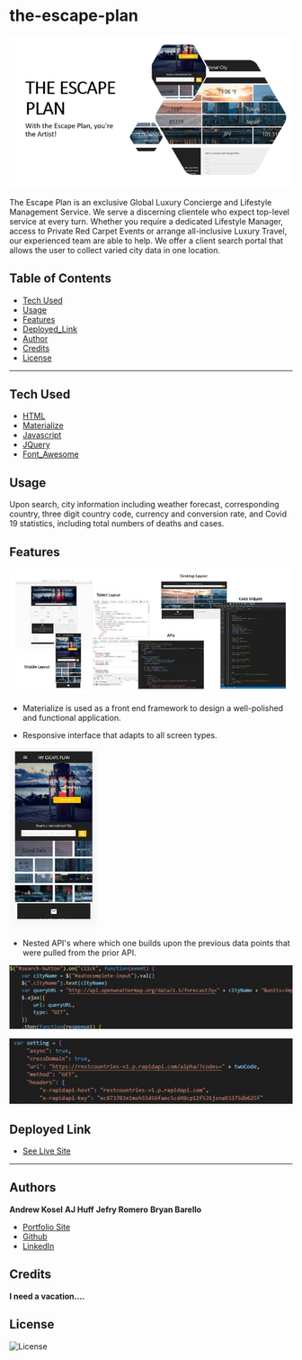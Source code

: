 # the-escape-plan

![Escape](https://github.com/ajhuff7/the-escape-plan/blob/master/assets/Escape.JPG)

The Escape Plan is an exclusive Global Luxury Concierge and Lifestyle Management Service. We serve a discerning clientele who expect top-level service at every turn. Whether you require a dedicated Lifestyle Manager, access to Private Red Carpet Events or arrange all-inclusive Luxury Travel, our experienced team are able to help. We offer a client search portal that allows the user to collect varied city data in one location. 


## Table of Contents

* [Tech Used](#tech_used)
* [Usage](#usage)
* [Features](#features)
* [Deployed_Link](#deployed_link)
* [Author](#author)
* [Credits](#credits)
* [License](#license)

----

## Tech Used

* [HTML](https://developer.mozilla.org/en-US/docs/Web/HTML)
* [Materialize](https://materializecss.com/)
* [Javascript](https://developer.mozilla.org/en-US/docs/Web/JavaScript)
* [JQuery](https://jquery.com/)
* [Font_Awesome](https://fontawesome.com/)

## Usage
 
Upon search, city information including weather forecast, corresponding country, three digit country code, currency and conversion rate, and Covid 19 statistics, including total numbers of deaths and cases.

## Features

![Escape1](https://github.com/ajhuff7/the-escape-plan/blob/master/assets/Escape1.JPG)

- Materialize is used as a front end framework to design a well-polished and functional application. 

- Responsive interface that adapts to all screen types.

![Responsive](https://github.com/ajhuff7/the-escape-plan/blob/master/assets/Responsive.JPG)

- Nested API's where which one builds upon the previous data points that were pulled from the prior API.

![api1](https://github.com/ajhuff7/the-escape-plan/blob/master/assets/api1.JPG)

![api2](https://github.com/ajhuff7/the-escape-plan/blob/master/assets/api2.JPG)


## Deployed Link

* [See Live Site](https://ajhuff7.github.io/the-escape-plan/)

---

## Authors

**Andrew Kosel**
**AJ Huff** 
**Jefry Romero**
**Bryan Barello**

- [Portfolio Site](#)
- [Github](https://github.com/ajhuff7)
- [LinkedIn](https://www.linkedin.com/in/aj-huff-7696b14b/)

## Credits

**I need a vacation....**

## License

![License](https://img.shields.io/badge/License-MIT-brightgreen) 
